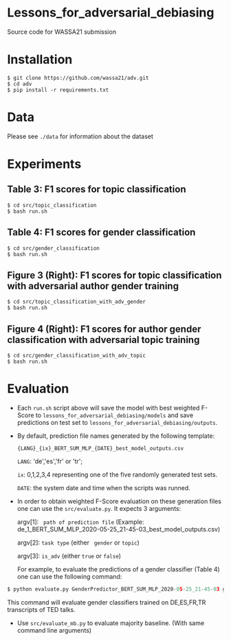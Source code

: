 # Lessons_for_adversarial_debiasing
Source code for WASSA21 submission

# Installation
```shell
$ git clone https://github.com/wassa21/adv.git
$ cd adv
$ pip install -r requirements.txt
```

# Data

Please see `./data` for information about the dataset

# Experiments

## Table 3: F1 scores for topic classification
```shell
$ cd src/topic_classification
$ bash run.sh
```


## Table 4: F1 scores for gender classification
```shell
$ cd src/gender_classification
$ bash run.sh
```


## Figure 3 (Right): F1 scores for topic classification with adversarial author gender training
```shell
$ cd src/topic_classification_with_adv_gender
$ bash run.sh
```


## Figure 4 (Right): F1 scores for author gender classification with adversarial topic training
```shell
$ cd src/gender_classification_with_adv_topic
$ bash run.sh
```


# Evaluation
- Each `run.sh` script above will save the model with best weighted F-Score to `lessons_for_adversarial_debiasing/models`
and save predictions on test set to `lessons_for_adversarial_debiasing/outputs`. 
- By default, prediction file names generated by the following template:

    `{LANG}_{ix}_BERT_SUM_MLP_{DATE}_best_model_outputs.csv` 
   
   `LANG`:  'de','es','fr' or 'tr';
   
   `ix`: 0,1,2,3,4 representing one of the five randomly generated test sets. 
   
   `DATE`: the system date and time when the scripts was runned. 

- In order to obtain weighted F-Score evaluation on these generation files one can use the `src/evaluate.py`. It expects 3 arguments:
    
    argv\[1]: ` path of prediction file` (Example: de_1_BERT_SUM_MLP_2020-05-25_21-45-03_best_model_outputs.csv)
    
    argv\[2]: `task type` (either ` gender` or `topic`)
    
    argv\[3]: `is_adv` (either `true` or `false`)

    For example, to evaluate the predictions of a gender classifier (Table 4) one can use the following command:
``` python
$ python evaluate.py GenderPredictor_BERT_SUM_MLP_2020-05-25_21-45-03 gender false
``` 
This command will evaluate gender classifiers trained on DE,ES,FR,TR transcripts of TED  talks.  

- Use `src/evaluate_mb.py` to evaluate majority baseline. (With same command line arguments)


